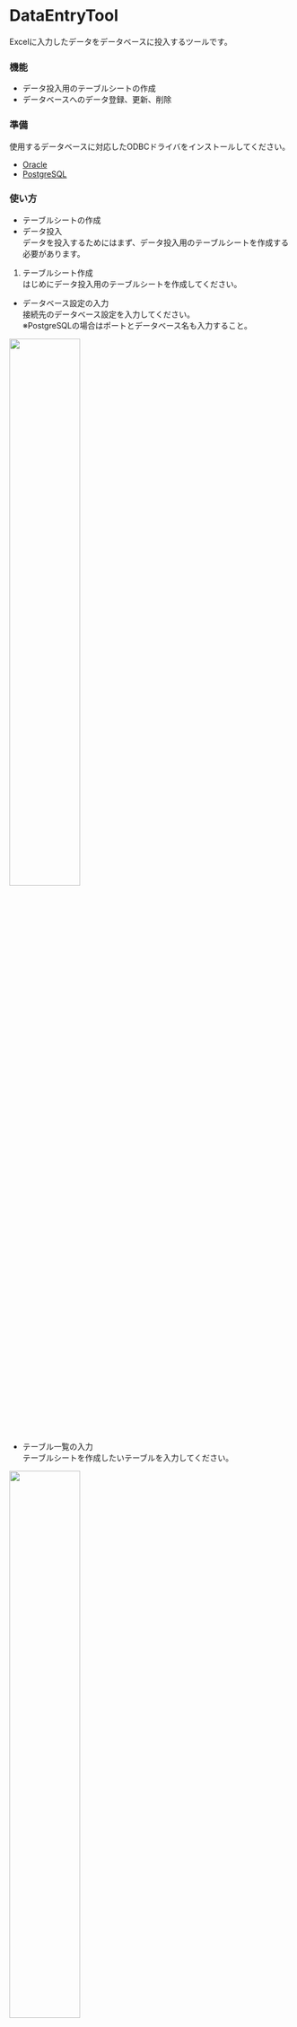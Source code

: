 # DataEntryTool
Excelに入力したデータをデータベースに投入するツールです。

### 機能
* データ投入用のテーブルシートの作成
* データベースへのデータ登録、更新、削除

### 準備
使用するデータベースに対応したODBCドライバをインストールしてください。
* [Oracle](http://www.oracle.com/technetwork/jp/topics/utilsoft-100274-ja.html)
* [PostgreSQL](http://www.postgresql.org/ftp/odbc/versions/msi/)

### 使い方
 * テーブルシートの作成
 * データ投入  
データを投入するためにはまず、データ投入用のテーブルシートを作成する必要があります。

1. テーブルシート作成  
はじめにデータ投入用のテーブルシートを作成してください。
 * データベース設定の入力  
接続先のデータベース設定を入力してください。  
※PostgreSQLの場合はポートとデータベース名も入力すること。  
<img src="https://cloud.githubusercontent.com/assets/14181039/14609352/6569f0fc-05c4-11e6-9872-66c027423006.png" width="50%">

 * テーブル一覧の入力  
テーブルシートを作成したいテーブルを入力してください。  
<img src="https://cloud.githubusercontent.com/assets/14181039/14609355/6791cc7e-05c4-11e6-8960-11e65a092a22.png" width="50%">

 * テーブルシートの作成  
テーブルシート作成ボタンを押下してテーブルシートを作成します。
<img src="https://cloud.githubusercontent.com/assets/14181039/14609591/74abceb8-05c5-11e6-8edd-996ec2f3d363.png" width="50%">  

    ※作成結果  
<img src="https://cloud.githubusercontent.com/assets/14181039/14609560/4a328e24-05c5-11e6-9b33-a62cfeb7ee15.png" width="50%">

### ライセンス

* [The MIT License (MIT)](LICENSE)

### 使用ライブラリ

以下のモジュールを使用して開発を行っています。

#### [Ariawase](https://github.com/vbaidiot/Ariawase)

> The MIT License (MIT)
>
> Copyright (c) 2011-2015 igeta

* **用途 :** インポート/エクスポート処理
* **ライセンス :** The MIT License (MIT)
* **ライセンス全文 :** [licenses/Ariawase.txt](licenses/Ariawase.txt)
